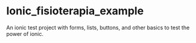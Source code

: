 Ionic_fisioterapia_example
==========================

An ionic test project with forms, lists, buttons, and other basics to test the power of ionic. 
